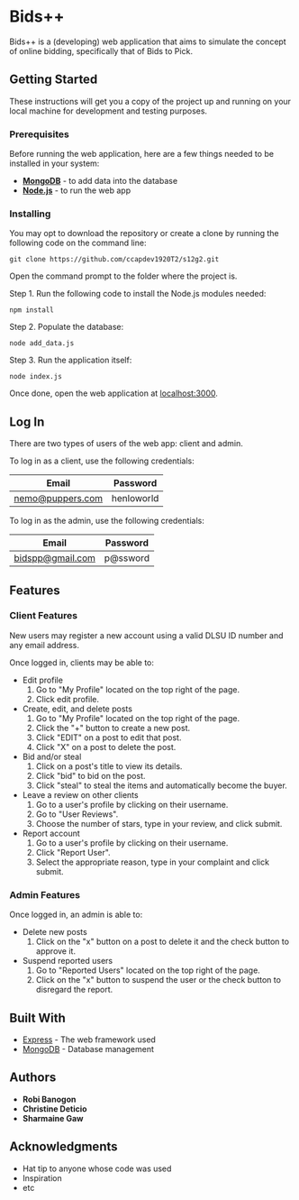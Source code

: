 # Bids++

Bids++ is a (developing) web application that aims to simulate the concept of online bidding, specifically that of Bids to Pick.

## Getting Started

These instructions will get you a copy of the project up and running on your local machine for development and testing purposes.

### Prerequisites

Before running the web application, here are a few things needed to be installed in your system:

* __[MongoDB](https://www.mongodb.com/download-center/community)__ - to add data into the database
* __[Node.js](https://nodejs.org/en/download/)__ - to run the web app

### Installing

You may opt to download the repository or create a clone by running the following code on the command line:

```
git clone https://github.com/ccapdev1920T2/s12g2.git
```

Open the command prompt to the folder where the project is.

Step 1. Run the following code to install the Node.js modules needed:

```
npm install
```

Step 2. Populate the database:

```
node add_data.js
```

Step 3. Run the application itself:

```
node index.js
```

Once done, open the web application at [localhost:3000](http://localhost:3000/).

## Log In
There are two types of users of the web app: client and admin.

To log in as a client, use the following credentials:

Email | Password
----- | --------
nemo@puppers.com | henloworld

To log in as the admin, use the following credentials:

Email | Password
----- | --------
bidspp@gmail.com | p@ssword

## Features

### Client Features

New users may register a new account using a valid DLSU ID number and any email address.

Once logged in, clients may be able to:

* Edit profile
  1. Go to "My Profile" located on the top right of the page.
  2. Click edit profile.
* Create, edit, and delete posts
  1. Go to "My Profile" located on the top right of the page.
  2. Click the "+" button to create a new post.
  3. Click "EDIT" on a post to edit that post.
  4. Click "X" on a post to delete the post.
* Bid and/or steal
  1. Click on a post's title to view its details.
  2. Click "bid" to bid on the post.
  3. Click "steal" to steal the items and automatically become the buyer.
* Leave a review on other clients
  1. Go to a user's profile by clicking on their username.
  2. Go to "User Reviews".
  3. Choose the number of stars, type in your review, and click submit.
* Report account
  1. Go to a user's profile by clicking on their username.
  2. Click "Report User".
  3. Select the appropriate reason, type in your complaint and click submit.

### Admin Features

Once logged in, an admin is able to:

* Delete new posts
  1. Click on the "x" button on a post to delete it and the check button to approve it.
* Suspend reported users
  1. Go to "Reported Users" located on the top right of the page.
  2. Click on the "x" button to suspend the user or the check button to disregard the report.


## Built With

* [Express](https://www.mongodb.com) - The web framework used
* [MongoDB](https://maven.apache.org/) - Database management

## Authors

* **Robi Banogon**
* **Christine Deticio**
* **Sharmaine Gaw**

## Acknowledgments

* Hat tip to anyone whose code was used
* Inspiration
* etc
